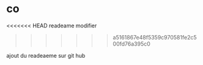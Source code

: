 # co


<<<<<<< HEAD
readeame modifier
>>>>>>> a5161867e48f5359c970581fe2c500fd76a395c0



ajout du readeaeme sur git hub
